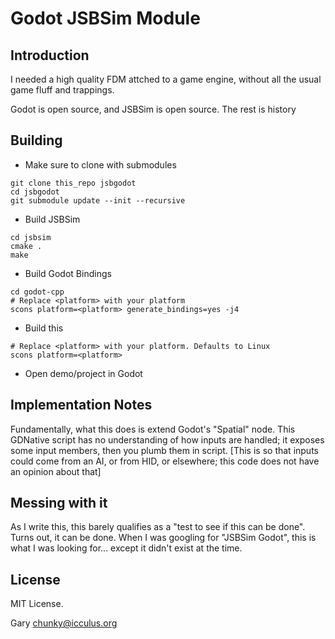 # Godot JSBSim Module

## Introduction

I needed a high quality FDM attched to a game engine, without all the
usual game fluff and trappings.

Godot is open source, and JSBSim is open source. The rest is history

## Building

* Make sure to clone with submodules
```script
git clone this_repo jsbgodot
cd jsbgodot
git submodule update --init --recursive
```
* Build JSBSim
```script
cd jsbsim
cmake .
make
```
* Build Godot Bindings
```script
cd godot-cpp
# Replace <platform> with your platform
scons platform=<platform> generate_bindings=yes -j4
```
* Build this
```script
# Replace <platform> with your platform. Defaults to Linux
scons platform=<platform>
```
* Open demo/project in Godot

## Implementation Notes

Fundamentally, what this does is extend Godot's "Spatial" node. This
GDNative script has no understanding of how inputs are handled; it
exposes some input members, then you plumb them in script. [This is so
that inputs could come from an AI, or from HID, or elsewhere; this code
does not have an opinion about that]

## Messing with it

As I write this, this barely qualifies as a "test to see if this can be
done". Turns out, it can be done. When I was googling for "JSBSim Godot",
this is what I was looking for... except it didn't exist at the time.

## License

MIT License.


Gary <chunky@icculus.org>
